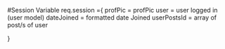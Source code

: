 #Session Variable
req.session ={
    profPic = profPic
    user = user logged in (user model)
    dateJoined = formatted date Joined
    userPostsId = array of post/s of user

}
